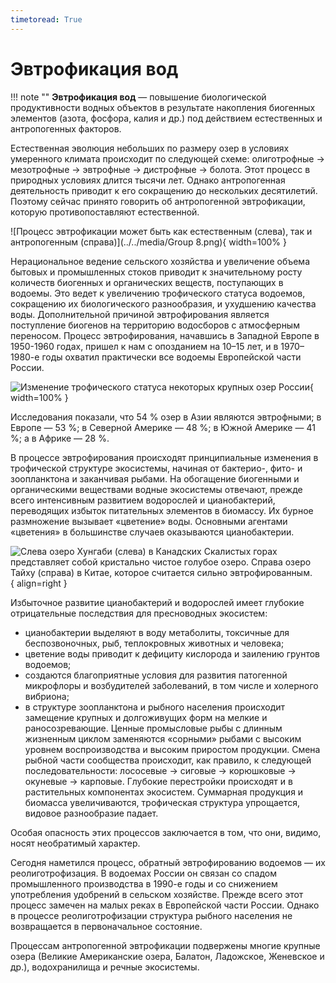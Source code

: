 ```yaml
---
timetoread: True
---
```


# Эвтрофикация вод

!!! note ""
    **Эвтрофикация вод** — повышение биологической продуктивности водных объектов в результате накопления биогенных элементов (азота, фосфора, калия и др.) под действием естественных и антропогенных факторов.

Естественная эволюция небольших по размеру озер в условиях умеренного климата происходит по следующей схеме: олиготрофные → мезотрофные → эвтрофные → дистрофные → болота. Этот процесс в природных условиях длится тысячи лет. Однако антропогенная деятельность приводит к его сокращению до нескольких десятилетий. Поэтому сейчас принято говорить об антропогенной эвтрофикации, которую противопоставляют естественной.

![Процесс эвтрофикации может быть как естественным (слева), так и антропогенным (справа)](../../media/Group 8.png){ width=100% }

Нерациональное ведение сельского хозяйства и увеличение объема бытовых и промышленных стоков приводит к значительному росту количеств биогенных и органических веществ, поступающих в водоемы. Это ведет к увеличению трофического статуса водоемов, сокращению их биологического разнообразия, и ухудшению качества воды. Дополнительной причиной эвтрофирования является поступление биогенов на территорию водосборов с атмосферным переносом. Процесс эвтрофирования, начавшись в Западной Европе в 1950-1960 годах, пришел к нам с опозданием на 10–15 лет, и в 1970–1980-е годы охватил практически все водоемы Европейской части России.

![Изменение трофического статуса некоторых крупных озер России](../../media/izmenenie-troficheskogo-statusa-nekotoryh-krupnyh-ozer-rossii.png){ width=100% }

Исследования показали, что 54 % озер в Азии являются эвтрофными; в Европе — 53 %; в Северной Америке — 48 %; в Южной Америке — 41 %; а в Африке — 28 %.

В процессе эвтрофирования происходят принципиальные изменения в трофической структуре экосистемы, начиная от бактерио-, фито- и зоопланктона и заканчивая рыбами. На обогащение биогенными и органическими веществами водные экосистемы отвечают, прежде всего интенсивным развитием водорослей и цианобактерий, переводящих избыток питательных элементов в биомассу. Их бурное размножение вызывает «цветение» воды. Основными агентами «цветения» в большинстве случаев оказываются цианобактерии.

![Слева озеро Хунгаби (слева) в Канадских Скалистых горах представляет собой кристально чистое голубое озеро. Справа озеро Тайху (справа) в Китае, которое считается сильно эвтрофированным.](../../media/ozera.jpg){ align=right }

Избыточное развитие цианобактерий и водорослей имеет глубокие отрицательные последствия для пресноводных экосистем:

- цианобактерии выделяют в воду метаболиты, токсичные для беспозвоночных, рыб, теплокровных животных и человека;
- цветение воды приводит к дефициту кислорода и заилению грунтов водоемов;
- создаются благоприятные условия для развития патогенной микрофлоры и возбудителей заболеваний, в том числе и холерного вибриона;
- в структуре зоопланктона и рыбного населения происходит замещение крупных и долгоживущих форм на мелкие и раносозревающие. Ценные промысловые рыбы с длинным жизненным циклом заменяются «сорными» рыбами с высоким уровнем воспроизводства и высоким приростом продукции. Смена рыбной части сообщества происходит, как правило, к следующей последовательности: лососевые → сиговые → корюшковые → окуневые → карповые. Глубокие перестройки происходят и в растительных компонентах экосистем. Суммарная продукция и биомасса увеличиваются, трофическая структура упрощается, видовое разнообразие падает.

Особая опасность этих процессов заключается в том, что они, видимо, носят необратимый характер.

Сегодня наметился процесс, обратный эвтрофированию водоемов — их реолиготрофизация. В водоемах России он связан со спадом промышленного производства в 1990-е годы и со снижением употребления удобрений в сельском хозяйстве. Прежде всего этот процесс замечен на малых реках в Европейской части России. Однако в процессе реолиготрофизации структура рыбного населения не возвращается в первоначальное состояние.

Процессам антропогенной эвтрофикации подвержены многие крупные озера (Великие Американские озера, Балатон, Ладожское, Женевское и др.), водохранилища и речные экосистемы.
